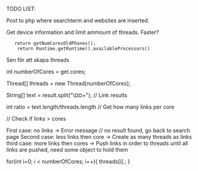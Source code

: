 TODO LIST:

Post to php where searchterm and websites are inserted.

Get device information and limit ammount of threads. Faster?

       return getNumCoresOldPhones();
        return Runtime.getRuntime().availableProcessors()


Sen för att skapa threads


int numberOfCores = get.cores;

Thread[] threads = new Thread[numberOfCores];

String[] text = result.split("\\¤¤+");  // Link results

int ratio = text.length/threads.length // Get how many links per core

 // Check if links > cores
 
 First case: no links -> Error message // no result found, go back to search page
 Second case: less links then core -> Create as many threads as links
 third case: more links then cores -> Push links in order to threads until all links are pushed, need some object to hold them
 
 
for(int i=0; i < numberOfCores; i++){
    threads[i].; 
}

